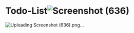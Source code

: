 # Todo-List![Screenshot (636)](https://github.com/user-attachments/assets/bf80dedb-f993-4d99-9a5e-34d869fc2e11)
![Uploading Screenshot (636).png…]()
